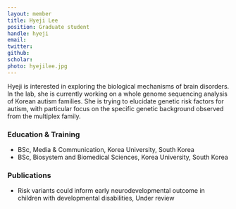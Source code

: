 ```yaml
---
layout: member
title: Hyeji Lee
position: Graduate student
handle: hyeji
email:
twitter:
github:
scholar: 
photo: hyejilee.jpg
---
```


Hyeji is interested in exploring the biological mechanisms of brain disorders. In the lab, she is currently working on a whole genome sequencing analysis of Korean autism families. She is trying to elucidate genetic risk factors for autism, with particular focus on the specific genetic background observed from the multiplex family.


### Education & Training

- BSc, Media & Communication, Korea University, South Korea
- BSc, Biosystem and Biomedical Sciences, Korea University, South Korea


### Publications
- Risk variants could inform early neurodevelopmental outcome in children with developmental disabilities, Under review
